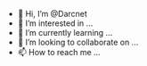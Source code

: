 - 👋 Hi, I’m @Darcnet
- 👀 I’m interested in ...
- 🌱 I’m currently learning ...
- 💞️ I’m looking to collaborate on ...
- 📫 How to reach me ...

<!---
Darcnet/Darcnet is a ✨ special ✨ repository because its `README.md` (this file) appears on your GitHub profile.
You can click the Preview link to take a look at your changes.
--->
